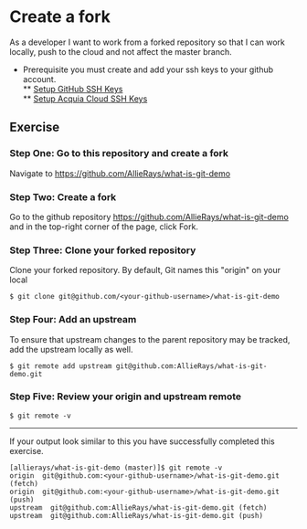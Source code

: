 # Create a fork 

As a developer I want to work from a forked repository so that I can work locally, push to the cloud and not affect the master branch. 
* Prerequisite you must create and add your ssh keys to your github account. \
** [Setup GitHub SSH Keys](https://help.github.com/articles/adding-a-new-ssh-key-to-your-github-account/) \
** [Setup Acquia Cloud SSH Keys](https://docs.acquia.com/acquia-cloud/ssh/generate)

## Exercise
 
### Step One: Go to this repository and create a fork 
Navigate to https://github.com/AllieRays/what-is-git-demo

### Step Two: Create a fork 
Go to the  github repository https://github.com/AllieRays/what-is-git-demo \
and in the top-right corner of the page, click Fork.

### Step Three: Clone your forked repository
Clone your forked repository. By default, Git names this "origin" on your local 
```
$ git clone git@github.com/<your-github-username>/what-is-git-demo
```

### Step Four: Add an upstream 
To ensure that upstream changes to the parent repository may be tracked, add the upstream locally as well.
```
$ git remote add upstream git@github.com:AllieRays/what-is-git-demo.git
```

### Step Five: Review your origin and upstream remote 
```
$ git remote -v
```

--- 
If your output look similar to this you have successfully completed this exercise. 
```
[allierays/what-is-git-demo (master)]$ git remote -v
origin	git@github.com:<your-github-username>/what-is-git-demo.git (fetch)
origin	git@github.com:<your-github-username>/what-is-git-demo.git (push)
upstream  git@github.com:AllieRays/what-is-git-demo.git (fetch)
upstream  git@github.com:AllieRays/what-is-git-demo.git (push)
```
